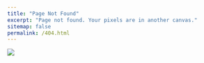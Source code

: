 ```yaml
---
title: "Page Not Found"
excerpt: "Page not found. Your pixels are in another canvas."
sitemap: false
permalink: /404.html
---
```


![](https://sitechecker.pro/wp-content/uploads/2017/12/404.png)